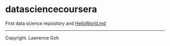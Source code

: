 datasciencecoursera
===================

First data science repository and [HelloWorld.md](https://github.com/lawgoh/datasciencecoursera/blob/master/HelloWorld.md "Preview it!")

***
Copyright. Lawrence Goh


